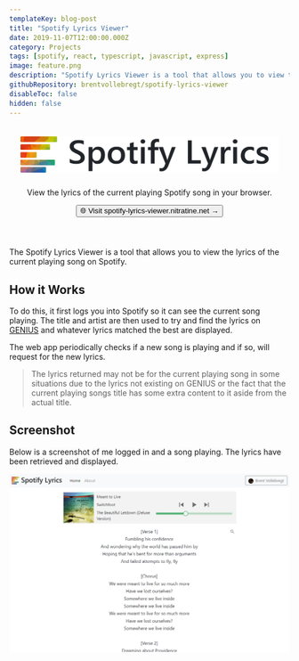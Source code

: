 ```yaml
---
templateKey: blog-post
title: "Spotify Lyrics Viewer"
date: 2019-11-07T12:00:00.000Z
category: Projects
tags: [spotify, react, typescript, javascript, express]
image: feature.png
description: "Spotify Lyrics Viewer is a tool that allows you to view the lyrics of the current playing song on Spotify by simply signing into Spotify."
githubRepository: brentvollebregt/spotify-lyrics-viewer
disableToc: false
hidden: false
---
```


<div align="center" style="padding: 20px 20px 40px 20px">
    <img src="/posts/spotify-lyrics-viewer/spotify-lyrics-viewer-banner.png" alt="Spotify Lyrics Viewer Banner" style="margin-bottom: 10px;">
    <p class="text-center">View the lyrics of the current playing Spotify song in your browser.</p>
    <a href="https://spotify-lyrics-viewer.nitratine.net/"><button class="btn btn-outline-secondary" type="button">🌐 Visit spotify-lyrics-viewer.nitratine.net →</button></a>
</div>

The Spotify Lyrics Viewer is a tool that allows you to view the lyrics of the current playing song on Spotify.

## How it Works

To do this, it first logs you into Spotify so it can see the current song playing. The title and artist are then used to try and find the lyrics on [GENIUS](https://genius.com/) and whatever lyrics matched the best are displayed.

The web app periodically checks if a new song is playing and if so, will request for the new lyrics.

> The lyrics returned may not be for the current playing song in some situations due to the lyrics not existing on GENIUS or the fact that the current playing songs title has some extra content to it aside from the actual title.

## Screenshot
Below is a screenshot of me logged in and a song playing. The lyrics have been retrieved and displayed.

![Spotify Lyrics Viewer showing lyrics](sample.png)
